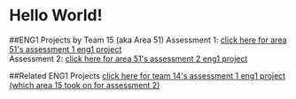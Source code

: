 # Hello World!


##ENG1 Projects by Team 15 (aka Area 51)
Assessment 1: [click here for area 51's assessment 1 eng1 project](https://kingzoszn.github.io/assessment_1)  
Assessment 2: [click here for area 51's assessment 2 eng1 project](https://kingzoszn.github.io/assessment_2)

##Related ENG1 Projects
[click here for team 14's assessment 1 eng1 project (which area 15 took on for assessment 2)](https://xychic.github.io/)
